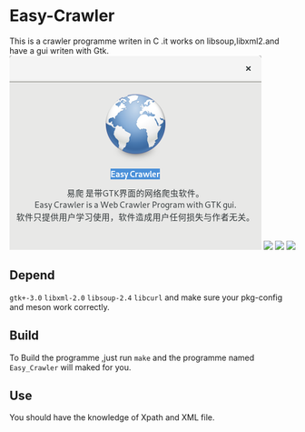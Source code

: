 Easy-Crawler
============
This is a crawler programme writen in C .it works on libsoup,libxml2.and have a gui writen with Gtk.
![](https://github.com/macos2/Easy-Crawler/blob/master/about.png)
![](https://github.com/macos2/Easy-Crawler/blob/master/screen%20shoot-1.png)
![](https://github.com/macos2/Easy-Crawler/blob/master/screen%20shoot-2.png)
![](https://github.com/macos2/Easy-Crawler/blob/master/screen%20shoot-3.png)

Depend
------
`gtk+-3.0` `libxml-2.0` `libsoup-2.4` `libcurl`
and make sure your pkg-config and meson work correctly.

Build
-----
To Build the programme ,just run `make` and the programme named `Easy_Crawler` will maked for you.

Use
-----
You should have the knowledge of Xpath and XML file.

